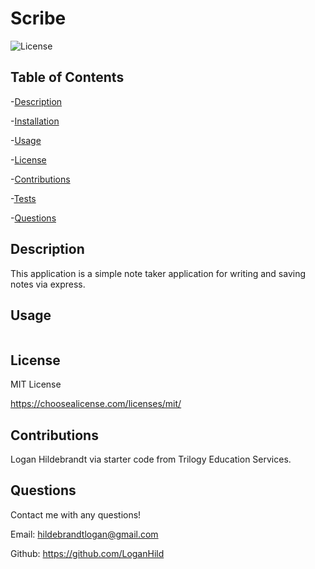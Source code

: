   # Scribe

  ![License](https://img.shields.io/badge/license-MITLicense-success?style=plastic&logo=appveyor)

  ## Table of Contents
  -[Description](#description)

  -[Installation](#installation)

  -[Usage](#usage)

  -[License](#license)

  -[Contributions](#contributions)

  -[Tests](#tests)

  -[Questions](#questions)


  ## Description
  This application is a simple note taker application for writing and saving notes via express.

  ## Usage
  ```mdClick the "Get Started" button on the homepage and the user will be navigated to the second page. This is where the magic happens. Click the section titled "Note Title" to get started by entering a title for a note the user wishes to create. Once the title has been entered the user can either press the "Tab" button or click on the next section titled "Note Text" to add the body of the note they wish to create. Once the user has started a save icon will appear in the top right hand corner of the page. After the note is completed to the user's liking, click the save icon to save the note. The saved note will then be displayed on the left hand side of the screen as a list. The user can then click the title of the list item for it to be displayed on the body of the page. Each list item will also have a red trashcan symbol signifying a delete option. The user can click this to remove the saved note if they no longer deem it necessary. The user can also click the "+" symbol located on the top right hand corner to begin a new note if they are currently viewing a previous note. If the user would like to return to the main page, click the "Scribe" header located on the top left hand corner of the page to be redirected back to the main page. 
```
  ## License
 
  MIT License

  <https://choosealicense.com/licenses/mit/>

  ## Contributions
  Logan Hildebrandt via starter code from Trilogy Education Services.

  ## Questions
  Contact me with any questions!

  Email: <hildebrandtlogan@gmail.com>

  Github: <https://github.com/LoganHild>

